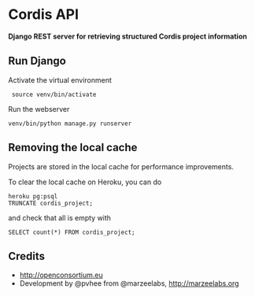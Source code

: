 # Cordis API
**Django REST server for retrieving structured Cordis project information**

## Run Django

Activate the virtual environment

     source venv/bin/activate

Run the webserver

	venv/bin/python manage.py runserver

## Removing the local cache

Projects are stored in the local cache for performance improvements.

To clear the local cache on Heroku, you can do

	heroku pg:psql
	TRUNCATE cordis_project;

and check that all is empty with

	SELECT count(*) FROM cordis_project;

## Credits
 
* http://openconsortium.eu
* Development by @pvhee from @marzeelabs, http://marzeelabs.org


